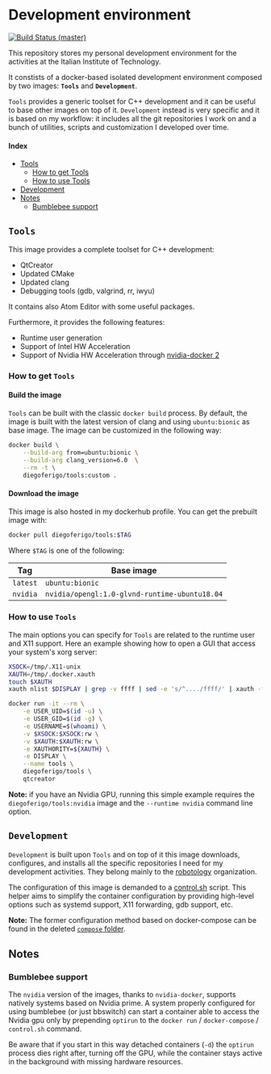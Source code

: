 # Development environment

[![Build Status (master)](https://img.shields.io/travis-ci/com/diegoferigo/development-iit/master.svg?logo=travis&label=master)](https://travis-ci.com/diegoferigo/development-iit)

This repository stores my personal development environment for the activities at the Italian Institute of Technology. 

It constists of a docker-based isolated development environment composed by two images: **`Tools`** and **`Development`**.

`Tools` provides a generic toolset for C++ development and it can be useful to base other images on top of it. `Development` instead is very specific and it is based on my workflow: it includes all the git repositories I work on and a bunch of utilities, scripts and customization I developed over time.

#### Index

- [Tools](#tools)
  - [How to get Tools](#how-to-get-tools)
  - [How to use Tools](#how-to-use-tools)
- [Development](#development)
- [Notes](#notes)
  - [Bumblebee support](#bumblebee-support)

## **`Tools`** 

This image provides a complete toolset for C++ development:

- QtCreator
- Updated CMake
- Updated clang
- Debugging tools (gdb, valgrind, rr, iwyu)

It contains also Atom Editor with some useful packages.

Furthermore, it provides the following features:

- Runtime user generation
- Support of Intel HW Acceleration
- Support of Nvidia HW Acceleration through [nvidia-docker 2](https://github.com/NVIDIA/nvidia-docker)

### How to get `Tools`

#### Build the image

`Tools` can be built with the classic `docker build` process. By default, the image is built with the latest version of clang and using `ubuntu:bionic` as base image. The image can be customized in the following way:

```bash
docker build \
    --build-arg from=ubuntu:bionic \
    --build-arg clang_version=6.0  \
    --rm -t \
    diegoferigo/tools:custom .
```

#### Download the image

This image is also hosted in my dockerhub profile. You can get the prebuilt image with:

```bash
docker pull diegoferigo/tools:$TAG
```

Where `$TAG` is one of the following:

| Tag | Base image |
| --- | ---------- |
| `latest` | `ubuntu:bionic` |
| `nvidia` | `nvidia/opengl:1.0-glvnd-runtime-ubuntu18.04` |

### How to use `Tools`

The main options you can specify for `Tools` are related to the runtime user and X11 support. Here an example showing how to open a GUI that access your system's xorg server:

```bash
XSOCK=/tmp/.X11-unix
XAUTH=/tmp/.docker.xauth
touch $XAUTH
xauth nlist $DISPLAY | grep -v ffff | sed -e 's/^..../ffff/' | xauth -f $XAUTH nmerge -

docker run -it --rm \
    -e USER_UID=$(id -u) \
    -e USER_GID=$(id -g) \
    -e USERNAME=$(whoami) \
    -v $XSOCK:$XSOCK:rw \
    -v $XAUTH:$XAUTH:rw \
    -e XAUTHORITY=${XAUTH} \
    -e DISPLAY \
    --name tools \
    diegoferigo/tools \
    qtcreator
```

**Note:** if you have an Nvidia GPU, running this simple example requires the `diegoferigo/tools:nvidia` image and the `--runtime nvidia` command line option.

## **`Development`**

`Development` is built upon `Tools` and on top of it this image downloads, configures, and installs all the specific repositories I need for my development activities. They belong mainly to the [robotology](https://github.com/robotology) organization.

The configuration of this image is demanded to a [control.sh](Development/scripts/control.sh) script. This helper aims to simplify the container configuration by providing high-level options such as systemd support, X11 forwarding, gdb support, etc.

**Note:** The former configuration method based on docker-compose can be found in the deleted  [`compose` folder](https://github.com/diegoferigo/development-iit/tree/e89fbec3a7f554004512898a6bccf54063a06017/Development/compose).

## Notes

### Bumblebee support

The `nvidia` version of the images, thanks to `nvidia-docker`, supports natively systems based on Nvidia prime. A system properly configured for using bumblebee (or just bbswitch) can start a container able to access the Nvidia gpu only by prepending `optirun` to the `docker run` / `docker-compose` / `control.sh` command.

Be aware that if you start in this way detached containers (`-d`) the `optirun` process dies right after, turning off the GPU, while the container stays active in the background with missing hardware resources. 
